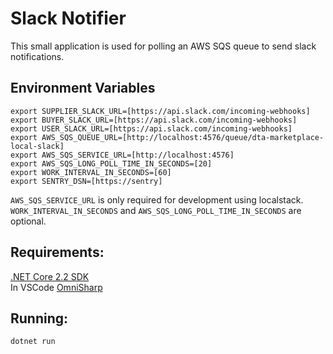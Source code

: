 # Slack Notifier

This small application is used for polling an AWS SQS queue to send slack notifications.

## Environment Variables

```
export SUPPLIER_SLACK_URL=[https://api.slack.com/incoming-webhooks]
export BUYER_SLACK_URL=[https://api.slack.com/incoming-webhooks]
export USER_SLACK_URL=[https://api.slack.com/incoming-webhooks]
export AWS_SQS_QUEUE_URL=[http://localhost:4576/queue/dta-marketplace-local-slack]
export AWS_SQS_SERVICE_URL=[http://localhost:4576]
export AWS_SQS_LONG_POLL_TIME_IN_SECONDS=[20]
export WORK_INTERVAL_IN_SECONDS=[60]
export SENTRY_DSN=[https://sentry]
```

```AWS_SQS_SERVICE_URL``` is only required for development using localstack.
```WORK_INTERVAL_IN_SECONDS``` and ```AWS_SQS_LONG_POLL_TIME_IN_SECONDS``` are optional.

## Requirements:
[.NET Core 2.2 SDK](https://dotnet.microsoft.com/download/dotnet-core/2.2)  
In VSCode [OmniSharp](http://www.omnisharp.net)

## Running:
```dotnet run```
